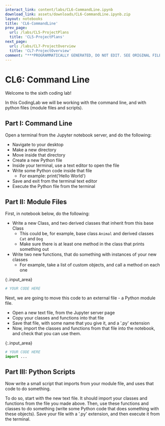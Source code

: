 ```yaml
---
interact_link: content/labs/CL6-CommandLine.ipynb
download_link: assets/downloads/CL6-CommandLine.ipynb.zip
layout: notebooks
title: 'CL6-CommandLine'
prev_page:
  url: /labs/CL5-ProjectPlans
  title: 'CL5-ProjectPlans'
next_page:
  url: /labs/CL7-ProjectOverview
  title: 'CL7-ProjectOverview'
comment: "***PROGRAMMATICALLY GENERATED, DO NOT EDIT. SEE ORIGINAL FILES IN /content***"
---
```


# CL6: Command Line

Welcome to the sixth coding lab!

In this CodingLab we will be working with the command line, and with python files (module files and scripts). 

## Part I: Command Line

Open a terminal from the Jupyter notebook server, and do the following:

- Navigate to your desktop
- Make a new directory
- Move inside that directory
- Create a new Python file
- Inside your terminal, use a text editor to open the file
- Write some Python code inside that file
    - For example: print('Hello World')
- Save and exit from the terminal text editor
- Execute the Python file from the terminal

## Part II: Module Files

First, in notebook below, do the following:

- Write a new Class, and two derived classes that inherit from this base Class
    - This could be, for example, base class `Animal` and derived classes `Cat` and `Dog`
    - Make sure there is at least one method in the class that prints something out
- Write two new functions, that do something with instances of your new classes
    - For example, take a list of custom objects, and call a method on each one



{:.input_area}
```python
# YOUR CODE HERE
```


Next, we are going to move this code to an external file - a Python module file. 

- Open a new text file, from the Jupyter server page
- Copy your classes and functions into that file
- Save that file, with some name that you give it, and a '.py' extension
- Now, import the classes and functions from that file into the notebook, and check that you can use them. 



{:.input_area}
```python
# YOUR CODE HERE
import ...
```


## Part III: Python Scripts

Now write a small script that imports from your module file, and uses that code to do something.

To do so, start with the new text file. It should import your classes and functions from the file you made above. Then, use these functions and classes to do something (write some Python code that does something with these objects). Save your file with a '.py' extension, and then execute it from the terminal.
